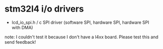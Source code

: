 # stm32l4 i/o drivers

- lcd_io_spi.h / c
  SPI driver (software SPI, hardware SPI, hardware SPI with DMA)

note: I couldn't test it because I don't have a l4xx board. Please test this and send feedback!